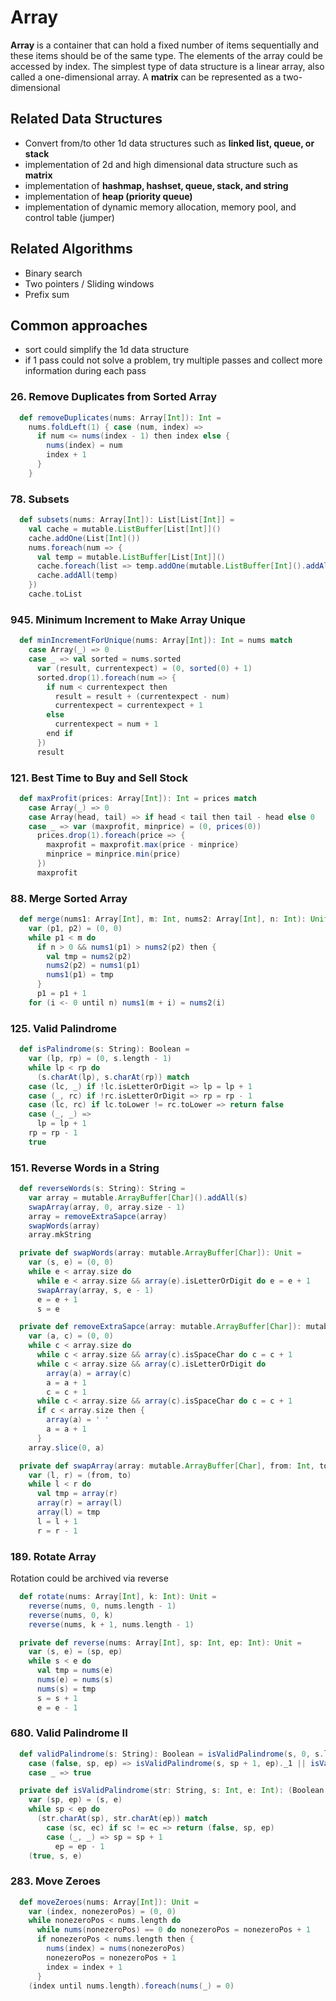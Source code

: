 # Array
**Array** is a container that can hold a fixed number of items sequentially and these items should be of the same type.
The elements of the array could be accessed by index.
The simplest type of data structure is a linear array, also called a one-dimensional array.
A **matrix** can be represented as a two-dimensional

## Related Data Structures
* Convert from/to other 1d data structures such as **linked list, queue, or stack**
* implementation of 2d and high dimensional data structure such as **matrix**
* implementation of **hashmap, hashset, queue, stack, and string**
* implementation of **heap (priority queue)**
* implementation of dynamic memory allocation, memory pool, and control table (jumper)

## Related Algorithms
* Binary search
* Two pointers / Sliding windows
* Prefix sum

## Common approaches
* sort could simplify the 1d data structure
* if 1 pass could not solve a problem, try multiple passes and collect more information during each pass

### 26. Remove Duplicates from Sorted Array
```scala
  def removeDuplicates(nums: Array[Int]): Int =
    nums.foldLeft(1) { case (num, index) =>
      if num <= nums(index - 1) then index else {
        nums(index) = num
        index + 1
      }
    }
```
### 78. Subsets
```scala
  def subsets(nums: Array[Int]): List[List[Int]] =
    val cache = mutable.ListBuffer[List[Int]]()
    cache.addOne(List[Int]())
    nums.foreach(num => {
      val temp = mutable.ListBuffer[List[Int]]()
      cache.foreach(list => temp.addOne(mutable.ListBuffer[Int]().addAll(list).addOne(num).toList))
      cache.addAll(temp)
    })
    cache.toList
```

### 945. Minimum Increment to Make Array Unique
```scala
  def minIncrementForUnique(nums: Array[Int]): Int = nums match
    case Array(_) => 0
    case _ => val sorted = nums.sorted
      var (result, currentexpect) = (0, sorted(0) + 1)
      sorted.drop(1).foreach(num => {
        if num < currentexpect then
          result = result + (currentexpect - num)
          currentexpect = currentexpect + 1
        else
          currentexpect = num + 1
        end if
      })
      result
```

### 121. Best Time to Buy and Sell Stock
```scala
  def maxProfit(prices: Array[Int]): Int = prices match
    case Array(_) => 0
    case Array(head, tail) => if head < tail then tail - head else 0
    case _ => var (maxprofit, minprice) = (0, prices(0))
      prices.drop(1).foreach(price => {
        maxprofit = maxprofit.max(price - minprice)
        minprice = minprice.min(price)
      })
      maxprofit
```
### 88. Merge Sorted Array
```scala
  def merge(nums1: Array[Int], m: Int, nums2: Array[Int], n: Int): Unit =
    var (p1, p2) = (0, 0)
    while p1 < m do
      if n > 0 && nums1(p1) > nums2(p2) then {
        val tmp = nums2(p2)
        nums2(p2) = nums1(p1)
        nums1(p1) = tmp
      }
      p1 = p1 + 1
    for (i <- 0 until n) nums1(m + i) = nums2(i)
```

### 125. Valid Palindrome
```scala
  def isPalindrome(s: String): Boolean =
    var (lp, rp) = (0, s.length - 1)
    while lp < rp do
      (s.charAt(lp), s.charAt(rp)) match
    case (lc, _) if !lc.isLetterOrDigit => lp = lp + 1
    case (_, rc) if !rc.isLetterOrDigit => rp = rp - 1
    case (lc, rc) if lc.toLower != rc.toLower => return false
    case (_, _) =>
      lp = lp + 1
    rp = rp - 1
    true
```

### 151. Reverse Words in a String
```scala
  def reverseWords(s: String): String =
    var array = mutable.ArrayBuffer[Char]().addAll(s)
    swapArray(array, 0, array.size - 1)
    array = removeExtraSapce(array)
    swapWords(array)
    array.mkString

  private def swapWords(array: mutable.ArrayBuffer[Char]): Unit =
    var (s, e) = (0, 0)
    while e < array.size do
      while e < array.size && array(e).isLetterOrDigit do e = e + 1
      swapArray(array, s, e - 1)
      e = e + 1
      s = e

  private def removeExtraSapce(array: mutable.ArrayBuffer[Char]): mutable.ArrayBuffer[Char] =
    var (a, c) = (0, 0)
    while c < array.size do
      while c < array.size && array(c).isSpaceChar do c = c + 1
      while c < array.size && array(c).isLetterOrDigit do
        array(a) = array(c)
        a = a + 1
        c = c + 1
      while c < array.size && array(c).isSpaceChar do c = c + 1
      if c < array.size then {
        array(a) = ' '
        a = a + 1
      }
    array.slice(0, a)

  private def swapArray(array: mutable.ArrayBuffer[Char], from: Int, to: Int): Unit =
    var (l, r) = (from, to)
    while l < r do
      val tmp = array(r)
      array(r) = array(l)
      array(l) = tmp
      l = l + 1
      r = r - 1
```

### 189. Rotate Array
Rotation could be archived via reverse
```scala
  def rotate(nums: Array[Int], k: Int): Unit =
    reverse(nums, 0, nums.length - 1)
    reverse(nums, 0, k)
    reverse(nums, k + 1, nums.length - 1)

  private def reverse(nums: Array[Int], sp: Int, ep: Int): Unit =
    var (s, e) = (sp, ep)
    while s < e do
      val tmp = nums(e)
      nums(e) = nums(s)
      nums(s) = tmp
      s = s + 1
      e = e - 1
```

### 680. Valid Palindrome II
```scala
  def validPalindrome(s: String): Boolean = isValidPalindrome(s, 0, s.length - 1) match
    case (false, sp, ep) => isValidPalindrome(s, sp + 1, ep)._1 || isValidPalindrome(s, sp, ep - 1)._1
    case _ => true

  private def isValidPalindrome(str: String, s: Int, e: Int): (Boolean, Int, Int) =
    var (sp, ep) = (s, e)
    while sp < ep do
      (str.charAt(sp), str.charAt(ep)) match
        case (sc, ec) if sc != ec => return (false, sp, ep)
        case (_, _) => sp = sp + 1
          ep = ep - 1
    (true, s, e)
```

### 283. Move Zeroes
```scala
  def moveZeroes(nums: Array[Int]): Unit =
    var (index, nonezeroPos) = (0, 0)
    while nonezeroPos < nums.length do
      while nums(nonezeroPos) == 0 do nonezeroPos = nonezeroPos + 1
      if nonezeroPos < nums.length then {
        nums(index) = nums(nonezeroPos)
        nonezeroPos = nonezeroPos + 1
        index = index + 1
      }
    (index until nums.length).foreach(nums(_) = 0)
```